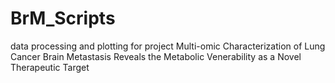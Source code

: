 # BrM_Scripts
data processing and plotting for project Multi-omic Characterization of Lung Cancer Brain Metastasis Reveals the Metabolic Venerability as a Novel Therapeutic Target
